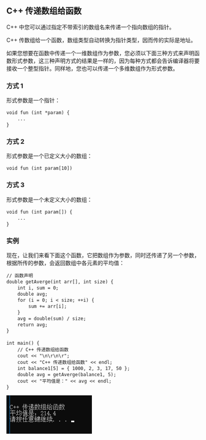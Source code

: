 ## C++ 传递数组给函数

C++ 中您可以通过指定不带索引的数组名来传递一个指向数组的指针。

C++ 传数组给一个函数，数组类型自动转换为指针类型，因而传的实际是地址。

如果您想要在函数中传递一个一维数组作为参数，您必须以下面三种方式来声明函数形式参数，这三种声明方式的结果是一样的，因为每种方式都会告诉编译器将要接收一个整型指针。同样地，您也可以传递一个多维数组作为形式参数。

### 方式 1

形式参数是一个指针：
```
void fun (int *param) {
	...
}
```

### 方式 2

形式参数是一个已定义大小的数组：
```
void fun (int param[10])
```

### 方式 3

形式参数是一个未定义大小的数组：
```
void fun (int param[]) {
	...
}
```

### 实例

现在，让我们来看下面这个函数，它把数组作为参数，同时还传递了另一个参数，根据所传的参数，会返回数组中各元素的平均值：
```
// 函数声明
double getAverge(int arr[], int size) {
	int i, sum = 0;
	double avg;
	for (i = 0; i < size; ++i) {
		sum += arr[i];
	}
	avg = double(sum) / size;
	return avg;
}

int main() {
	// C++ 传递数组给函数
	cout << "\n\r\n\r";
	cout << "C++ 传递数组给函数" << endl;
	int balance1[5] = { 1000, 2, 3, 17, 50 };
	double avg = getAverge(balance1, 5);
	cout << "平均值是：" << avg << endl;
}
```
<img src='img/c++传递数组给函数.png' />